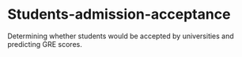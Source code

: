 # Students-admission-acceptance
Determining whether students would be accepted by universities and predicting GRE scores.
